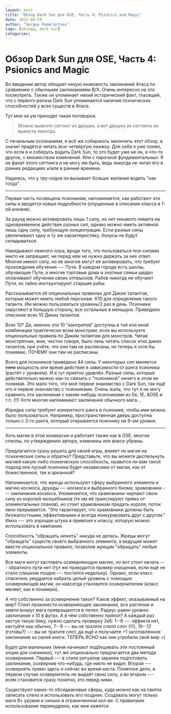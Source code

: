 ```yaml
---
layout: post
title: "Обзор Dark Sun для OSE, Часть 4: Psionics and Magic"
date: 2022-08-29
author: "Sergey Pomerantsev"
tags: [обзоры, dark sun]
categories:
---
```


# Обзор Dark Sun для OSE, Часть 4: Psionics and Magic

Во введении автор обещает некую инаковость заклинаний Атаса по сравнению с обычными заклинаниями B/X. Очень интересно на это посмотреть. Также он упоминает некий исторический факт, гласящий, что с первого релиза Dark Sun упоминается наличие психических способностей у всех существ в Атасе.

Тут мне на ум приходит такая поговорка:

> Можно вывезти сеттинг из двушки, а вот двушку из сеттинга не вывести никогда.

С печальным осознанием, я всё же собираюсь закончить этот обзор, а значит придётся читать всю четвёртую книжку. Для себя я уже понял, что если я и соберусь водить Dark Sun, то это будет уже не он, а что-то другое, с множеством изменений. Или с парочкой фундаментальных. Я не фанат этого сеттинга и не могу им быть, ведь никогда не читал его в ранних редакциях и/или в ранние времена.

Надеюсь, что у тру-олдов он вызывает больше желания водить "как тогда".

---

Первая часть посвящена псионикам, напоминается, как работают эти силы и вводятся новые подробности (опущенные в описании класса в 1-ой книжке). 

За раунд можно активировать лишь 1 силу, но нет никакого лимита на одновременное действие разных сил, однако можно иметь активной лишь одну силу, требующую концентрации. Если разные силы увеличивают одну и ту же характеристику, бонусы не будут складываться.

Накидывают немного лора, вроде того, что пользоваться пси-силами никто не запрещает, ни перед кем не нужно держать за них ответ. Многие имеют силу, но не многие могут её активировать, что требует прохождения обучения --- Пути. В каждом городе есть школы, обучающие Пути, а многие торговые дома и знатные семьи щедро оплачивают обучение своих отпрысков. Рабов никогда не обучают Пути, их тайно инструктируют старшие рабы.

Рассказывается об опциональных правилах для Диких талантов, которые может иметь любой персонаж. К10 для определения такого таланта. Им можно пользоваться уровень/2 раз в день. Псионики округляют в большую сторону, все остальные в меньшую. Приведено описание всех 10 Диких талантов.

Всех 10? Да, именно эти 10 "кантрипов" доступны в той или иной комбинации практически всем монстрам, если вы используете опциональные правила по Диким талантам для монстров. Читая монстрятник, мне, честно говоря, было лень читать список этих диких талантов, при учёте, что они там не расписаны, но теперь я хотя бы понимаю, ПОЧЕМУ они там не расписаны.

Всего для псиоников приведено 44 силы. У некоторых сил меняется ~~сила~~ мощность или время действия в зависимости от ранга псионика (растёт с уровнем). И я тут приятно удивлён. Разные силы, которые действительно можно как-то связать с "псионикой" ничего в этом не понимая. Это мало того, что моё первое знакомство с Dark Sun, так ещё это и первое знакомство с псиониками. Очень жаль, что тут я не могу сравнить эти заклинания с каким-нибудь псиониками из 0e, 1E, AOSE и т.п. (!!) Хотя многие напоминают заклинания обычного мага...

Изредка силы требуют конкретного ранга в псионике, чтобы ими можно было пользоваться. Например, пространственная дверь доступна только с 3-го ранга, который открывается псионику на 9-ом уровне.

---

Хоть магия в этой конверсии и работает также как в OSE, многие спеллы, по утверждению автора, изменены или вовсе убраны.

Предлагается сразу решить для своей игры, влияет ли магия на психические силы и обратно? Представьте, что вы можете диспельнуть магией какую-либо психическую способность, нравится ли вам такой подход или пускай псионика будет независима от магии, как от божественной, так и арканной?

Напоминается, что жрецы используют сферу выбранного элемента и магию космоса, друиды --- космоса и выбранного биома, храмовники --- заклинания космоса. Упоминается, что храмовники черпают свою силу из королей-волшебников (те им её транслируют прямо от элементальных планов), но стоит храмовникам предать короля, поток явно прерывается. "Это гарантирует, что храмовники должны быть безжалостными, эффективными и всегда конкурировать друг с другом." Имхо --- это хорошая штука в привязке к классу, которую можно использовать в кампании.

Способность "обращать нежить" никуда не делась. Жрецы могут "обращать" существ своего выбранного элемента, а ведущий может ввести опциональное правило, позволив жрецам "обращать" любые элементы.

Все маги могут кастовать оскверняющую магию, но вот стоит начать --- обратного пути нет (тут же приводится пример очищения, если ещё не стало слишком поздно --- постится недельку). Однако, если класс спаситель умудрится набрать целый уровень с помощью оскверняющей магии, он навсегда становится осквернителем (класс меняет, как я понимаю).

А что собственно за осквернение такое? Каков эффект, оказываемый на мир? Стоит произнести оскверняющее заклинание, все растения и земля вокруг мага превращаются в пепел. Радиус равен уровню заклинания х 10 в футах. А в чём собственно прикол? А каждый раз кастуя такую бяку, нужно сделать проверку 2к6: 1--6 --- эффекта нет, кастуйте как обычно, 7--9 --- вы не тратите спелл слот (!!!), 10--12 (готовы?) --- вы не тратите слот, да ещё и получаете +1 заготовленное заклинание из своей книги. ТЕПЕРЬ ЯСНО как они угробили свой мир =)

Будто для маленьких (меня начинают подбешивать эти постоянный опции для снежинок), тут же опционально предлагается два метода осквернения. Первый --- в стиле ритуалов заранее подготовить заклинания, осквернив что-нибудь, где никто не видит. Второй --- осквернять прямо здесь и сейчас во время каста. Понятное дело, в первом случае осквернитель не выдаёт свою силу, а во втором --- всем становится сразу понятно, кто перед ними.

Существуют какие-то обсидиановые сферы, куда можно как на свиток записать спело и использовать его позднее. Создавать могут только маги 9+ уровня и сильно в ограниченном кол-ве. С правилами использование перемудрено, как мне кажется.

